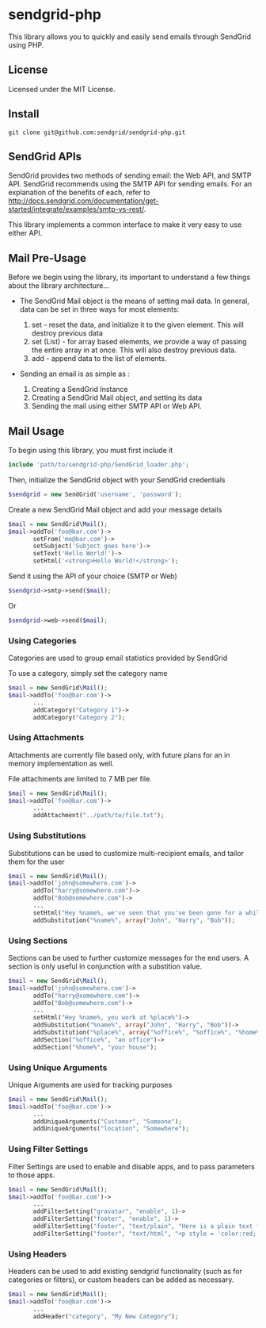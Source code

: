 # sendgrid-php #
This library allows you to quickly and easily send emails through SendGrid using PHP.

## License ##
Licensed under the MIT License.

## Install ##
```
git clone git@github.com:sendgrid/sendgrid-php.git
```

## SendGrid APIs ##
SendGrid provides two methods of sending email: the Web API, and SMTP API.  SendGrid recommends using the SMTP API for sending emails.
For an explanation of the benefits of each, refer to http://docs.sendgrid.com/documentation/get-started/integrate/examples/smtp-vs-rest/.

This library implements a common interface to make it very easy to use either API.

## Mail Pre-Usage ##

Before we begin using the library, its important to understand a few things about the library architecture...

* The SendGrid Mail object is the means of setting mail data. In general, data can be set in three ways for most elements:
  1. set - reset the data, and initialize it to the given element. This will destroy previous data
  2. set (List) - for array based elements, we provide a way of passing the entire array in at once. This will also destroy previous data.
  3. add - append data to the list of elements.

* Sending an email is as simple as :
  1. Creating a SendGrid Instance
  1. Creating a SendGrid Mail object, and setting its data
  1. Sending the mail using either SMTP API or Web API.

## Mail Usage ##

To begin using this library, you must first include it

```php
include 'path/to/sendgrid-php/SendGrid_loader.php';
```

Then, initialize the SendGrid object with your SendGrid credentials

```php
$sendgrid = new SendGrid('username', 'password');
```

Create a new SendGrid Mail object and add your message details

```php
$mail = new SendGrid\Mail();
$mail->addTo('foo@bar.com')->
       setFrom('me@bar.com')->
       setSubject('Subject goes here')->
       setText('Hello World!')->
       setHtml('<strong>Hello World!</strong>');
```

Send it using the API of your choice (SMTP or Web)

```php
$sendgrid->smtp->send($mail);
```
Or 

```php
$sendgrid->web->send($mail);
```

### Using Categories ###

Categories are used to group email statistics provided by SendGrid

To use a category, simply set the category name

```php
$mail = new SendGrid\Mail();
$mail->addTo('foo@bar.com')->
       ...
       addCategory("Category 1")->
       addCategory("Category 2");
```


### Using Attachments ###

Attachments are currently file based only, with future plans for an in memory implementation as well.

File attachments are limited to 7 MB per file.

```php
$mail = new SendGrid\Mail();
$mail->addTo('foo@bar.com')->
       ...
       addAttachment("../path/to/file.txt");    
```

### Using Substitutions ###

Substitutions can be used to customize multi-recipient emails, and tailor them for the user

```php
$mail = new SendGrid\Mail();
$mail->addTo('john@somewhere.com')->
       addTo("harry@somewhere.com")->
       addTo("Bob@somewhere.com")->
       ...
       setHtml("Hey %name%, we've seen that you've been gone for a while")->
       addSubstitution("%name%", array("John", "Harry", "Bob"));
```

### Using Sections ###

Sections can be used to further customize messages for the end users. A section is only useful in conjunction with a substition value.

```php
$mail = new SendGrid\Mail();
$mail->addTo('john@somewhere.com')->
       addTo("harry@somewhere.com")->
       addTo("Bob@somewhere.com")->
       ...
       setHtml("Hey %name%, you work at %place%")->
       addSubstitution("%name%", array("John", "Harry", "Bob"))->
       addSubstitution("%place%", array("%office%", "%office%", "%home%"))->
       addSection("%office%", "an office")->
       addSection("%home%", "your house");
```

### Using Unique Arguments ###

Unique Arguments are used for tracking purposes

```php
$mail = new SendGrid\Mail();
$mail->addTo('foo@bar.com')->
       ...
       addUniqueArguments("Customer", "Someone");
       addUniqueArguments("location", "Somewhere");
```

### Using Filter Settings ###

Filter Settings are used to enable and disable apps, and to pass parameters to those apps.

```php
$mail = new SendGrid\Mail();
$mail->addTo('foo@bar.com')->
       ...
       addFilterSetting("gravatar", "enable", 1)->
       addFilterSetting("footer", "enable", 1)->
       addFilterSetting("footer", "text/plain", "Here is a plain text footer")->
       addFilterSetting("footer", "text/html", "<p style = 'color:red;'>Here is an HTML footer</p>");
```

### Using Headers ###

Headers can be used to add existing sendgrid functionality (such as for categories or filters), or custom headers can be added as necessary.

```php
$mail = new SendGrid\Mail();
$mail->addTo('foo@bar.com')->
       ...
       addHeader("category", "My New Category");
```